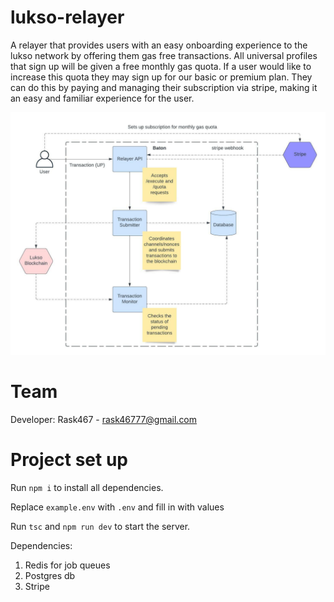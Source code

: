 # lukso-relayer

A relayer that provides users with an easy onboarding experience to the lukso network by offering them gas free transactions. All universal profiles that sign up will be given a free monthly gas quota. If a user would like to increase this quota they may sign up for our basic or premium plan. They can do this by paying and managing their subscription via stripe, making it an easy and familiar experience for the user.

![Architecture](architecture.jpeg)

# Team

Developer: Rask467 - rask46777@gmail.com

# Project set up

Run `npm i` to install all dependencies.

Replace `example.env` with `.env` and fill in with values

Run `tsc` and `npm run dev` to start the server.

Dependencies:

1. Redis for job queues
2. Postgres db
3. Stripe
